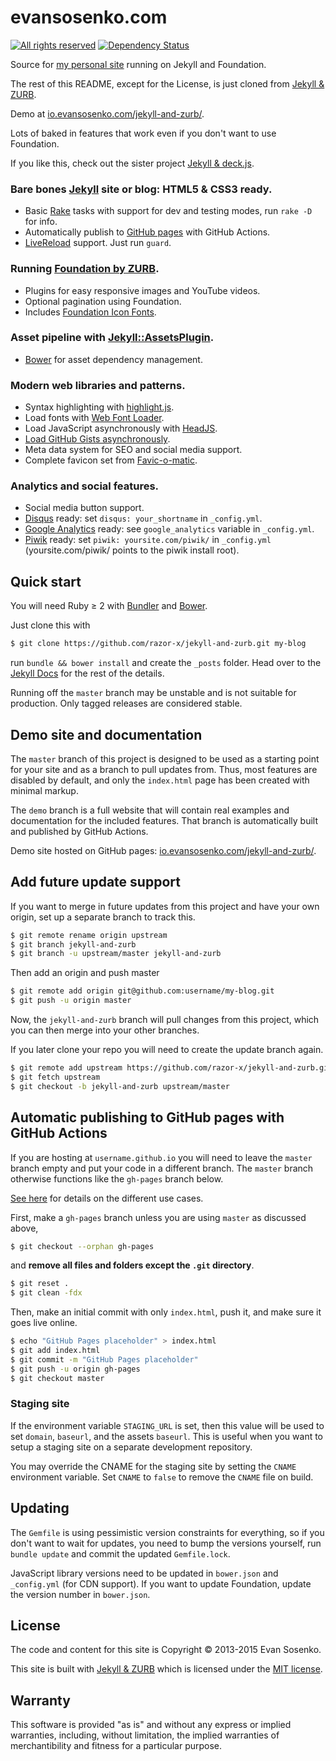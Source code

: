 # evansosenko.com

[![All rights reserved](https://img.shields.io/badge/license-All_rights_reserved-blue.svg)](./LICENSE.txt)
[![Dependency Status](https://img.shields.io/gemnasium/evansosenko/evansosenko.github.io.svg)](https://gemnasium.com/evansosenko/evansosenko.github.io)

Source for [my personal site](https://evansosenko.com/) running on Jekyll and Foundation.

The rest of this README, except for the License,
is just cloned from [Jekyll & ZURB](https://github.com/razor-x/jekyll-and-zurb).

Demo at [io.evansosenko.com/jekyll-and-zurb/](https://io.evansosenko.com/jekyll-and-zurb/).

Lots of baked in features that work even if you don't want to use Foundation.

If you like this, check out the sister project
[Jekyll & deck.js](https://github.com/razor-x/jekyll-and-deck.js).

### Bare bones [Jekyll](http://jekyllrb.com/) site or blog: HTML5 & CSS3 ready.

  * Basic [Rake](https://github.com/jimweirich/rake) tasks with support
    for dev and testing modes, run `rake -D` for info.
  * Automatically publish to [GitHub pages](http://pages.github.com/)
    with GitHub Actions.
  * [LiveReload](http://livereload.com/) support. Just run `guard`.

### Running [Foundation by ZURB](http://foundation.zurb.com/).

  * Plugins for easy responsive images and YouTube videos.
  * Optional pagination using Foundation.
  * Includes [Foundation Icon Fonts](http://zurb.com/playground/foundation-icon-fonts-3).

### Asset pipeline with [Jekyll::AssetsPlugin](https://github.com/ixti/jekyll-assets).

  * [Bower](http://bower.io/) for asset dependency management.

### Modern web libraries and patterns.

  * Syntax highlighting with [highlight.js](http://highlightjs.org/).
  * Load fonts with [Web Font Loader](https://github.com/typekit/webfontloader).
  * Load JavaScript asynchronously with [HeadJS](http://headjs.com).
  * [Load GitHub Gists asynchronously](https://gist.github.com/razor-x/8288761).
  * Meta data system for SEO and social media support.
  * Complete favicon set from [Favic-o-matic](http://www.favicomatic.com/).

### Analytics and social features.

  * Social media button support.
  * [Disqus](https://disqus.com/) ready:
    set `disqus: your_shortname` in `_config.yml`.
  * [Google Analytics](http://www.google.com/analytics/) ready:
    see `google_analytics` variable in `_config.yml`.
  * [Piwik](https://piwik.org/) ready:
    set `piwik: yoursite.com/piwik/` in `_config.yml`
    (yoursite.com/piwik/ points to the piwik install root).

## Quick start

You will need Ruby ≥ 2 with [Bundler](http://bundler.io/) and [Bower](http://bower.io/).

Just clone this with

```bash
$ git clone https://github.com/razor-x/jekyll-and-zurb.git my-blog
```

run `bundle && bower install` and create the `_posts` folder.
Head over to the [Jekyll Docs](http://jekyllrb.com/docs/home/) for the rest of the details.

Running off the `master` branch may be unstable and is not suitable for production.
Only tagged releases are considered stable.

## Demo site and documentation

The `master` branch of this project is designed to be used
as a starting point for your site and as a branch to pull updates from.
Thus, most features are disabled by default,
and only the `index.html` page has been created with minimal markup.

The `demo` branch is a full website that will contain
real examples and documentation for the included features.
That branch is automatically built and published by GitHub Actions.

Demo site hosted on GitHub pages:
[io.evansosenko.com/jekyll-and-zurb/](https://io.evansosenko.com/jekyll-and-zurb/).

## Add future update support

If you want to merge in future updates from this project and have your own origin,
set up a separate branch to track this.

```bash
$ git remote rename origin upstream
$ git branch jekyll-and-zurb
$ git branch -u upstream/master jekyll-and-zurb
```

Then add an origin and push master

```bash
$ git remote add origin git@github.com:username/my-blog.git
$ git push -u origin master
```

Now, the `jekyll-and-zurb` branch will pull changes from this project,
which you can then merge into your other branches.

If you later clone your repo you will need to create the update branch again.

```bash
$ git remote add upstream https://github.com/razor-x/jekyll-and-zurb.git
$ git fetch upstream
$ git checkout -b jekyll-and-zurb upstream/master
```

## Automatic publishing to GitHub pages with GitHub Actions

If you are hosting at `username.github.io` you will need to leave the `master` branch empty
and put your code in a different branch.
The `master` branch otherwise functions like the `gh-pages` branch below.

[See here](http://pages.github.com/) for details on the different use cases.

First, make a `gh-pages` branch unless you are using `master` as discussed above,

```bash
$ git checkout --orphan gh-pages
```

and **remove all files and folders except the `.git` directory**.

```bash
$ git reset .
$ git clean -fdx
```

Then, make an initial commit with only `index.html`, push it, and make sure it goes live online.

```bash
$ echo "GitHub Pages placeholder" > index.html
$ git add index.html
$ git commit -m "GitHub Pages placeholder"
$ git push -u origin gh-pages
$ git checkout master
```

### Staging site

If the environment variable `STAGING_URL` is set,
then this value will be used to set `domain`, `baseurl`, and the assets `baseurl`.
This is useful when you want to setup a staging site
on a separate development repository.

You may override the CNAME for the staging site by setting
the `CNAME` environment variable.
Set `CNAME` to `false` to remove the `CNAME` file on build.

## Updating

The `Gemfile` is using pessimistic version constraints for everything,
so if you don't want to wait for updates, you need to bump the versions yourself,
run `bundle update` and commit the updated `Gemfile.lock`.

JavaScript library versions need to be updated in `bower.json` and `_config.yml` (for CDN support).
If you want to update Foundation, update the version number in `bower.json`.

## License

The code and content for this site is Copyright © 2013-2015 Evan Sosenko.

This site is built with [Jekyll & ZURB](https://github.com/razor-x/jekyll-and-zurb)
which is licensed under the [MIT license](./MIT-LICENSE.txt).

## Warranty

This software is provided "as is" and without any express or
implied warranties, including, without limitation, the implied
warranties of merchantibility and fitness for a particular
purpose.
